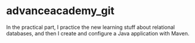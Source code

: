 # advanceacademy_git
In the practical part, I practice the new learning stuff about relational databases, and then I create and configure a Java application with Maven.
